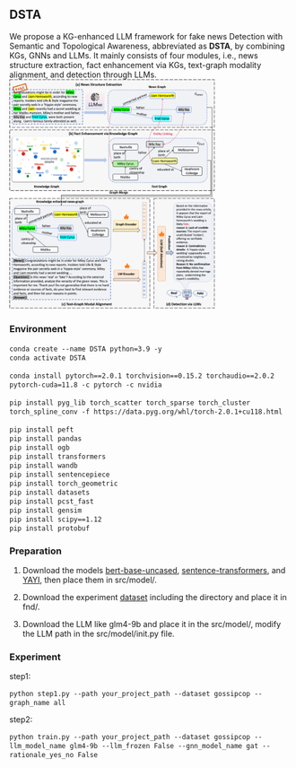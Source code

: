 ## DSTA

We propose a KG-enhanced LLM framework for fake news Detection with Semantic and Topological Awareness, abbreviated as **DSTA**, by combining KGs, GNNs and LLMs. It mainly consists of four modules, i.e., news structure extraction, fact enhancement via KGs, text-graph modality alignment, and detection through LLMs.
<img src="https://github.com/shi-caicai/DSTA/blob/master/figs/framework.png" style="zoom: 40%;" />

### Environment

```
conda create --name DSTA python=3.9 -y
conda activate DSTA

conda install pytorch==2.0.1 torchvision==0.15.2 torchaudio==2.0.2 pytorch-cuda=11.8 -c pytorch -c nvidia

pip install pyg_lib torch_scatter torch_sparse torch_cluster torch_spline_conv -f https://data.pyg.org/whl/torch-2.0.1+cu118.html

pip install peft
pip install pandas
pip install ogb
pip install transformers
pip install wandb
pip install sentencepiece
pip install torch_geometric
pip install datasets
pip install pcst_fast
pip install gensim
pip install scipy==1.12
pip install protobuf
```



### Preparation

1. Download the models [bert-base-uncased](https://huggingface.co/google-bert/bert-base-uncased), [sentence-transformers](https://huggingface.co/sentence-transformers/all-roberta-large-v1), and [YAYI](https://huggingface.co/wenge-research/yayi-uie), then place them in src/model/.
2. Download the experiment [dataset](https://www.kaggle.com/datasets/shicaicaiya/dsta-experiment-dataset) including the directory and place it in fnd/.

3. Download the LLM like glm4-9b and place it in the src/model/, modify the LLM path in the src/model/init.py file.



### Experiment

step1:

```
python step1.py --path your_project_path --dataset gossipcop --graph_name all
```

step2:

```
python train.py --path your_project_path --dataset gossipcop --llm_model_name glm4-9b --llm_frozen False --gnn_model_name gat --rationale_yes_no False
```

